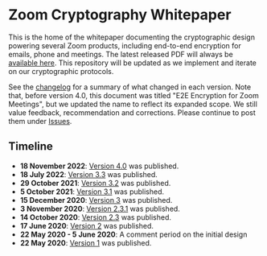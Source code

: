 # Zoom Cryptography Whitepaper
This is the home of the whitepaper documenting the cryptographic design powering several Zoom
products, including end-to-end encryption for emails, phone and meetings. The latest released PDF will always be [available
here](https://github.com/zoom/zoom-e2e-whitepaper/blob/master/zoom_e2e.pdf). This repository will be
updated as we implement and iterate on our cryptographic protocols.

See the [changelog](./CHANGELOG.md) for a summary of what changed in each version. Note that, before
version 4.0, this document was titled "E2E Encryption for Zoom Meetings", but we updated the name to
reflect its expanded scope. We still value feedback, recommendation and corrections. Please continue
to post them under [Issues](https://github.com/zoom/zoom-e2e-whitepaper/issues).

## Timeline
- **18 November 2022**: [Version 4.0](./archive/zoom_e2e_v4.pdf) was published.
- **18 July 2022**: [Version 3.3](./archive/zoom_e2e_v3_3.pdf) was published.
- **29 October 2021**: [Version 3.2](./archive/zoom_e2e_v3_2.pdf) was published.
- **5 October 2021**: [Version 3.1](./archive/zoom_e2e_v3_1.pdf) was published.
- **15 December 2020**: [Version 3](./archive/zoom_e2e_v3.pdf) was published.
- **3 November 2020**: [Version 2.3.1](./archive/zoom_e2e_v2_3_1.pdf) was published.
- **14 October 2020**: [Version 2.3](./archive/zoom_e2e_v2_3.pdf) was published.
- **17 June 2020**: [Version 2](./archive/zoom_e2e_v2.pdf) was published.
- **22 May 2020 - 5 June 2020**: A comment period on the initial design
- **22 May 2020**: [Version 1](./archive/zoom_e2e_v1.pdf) was published.
